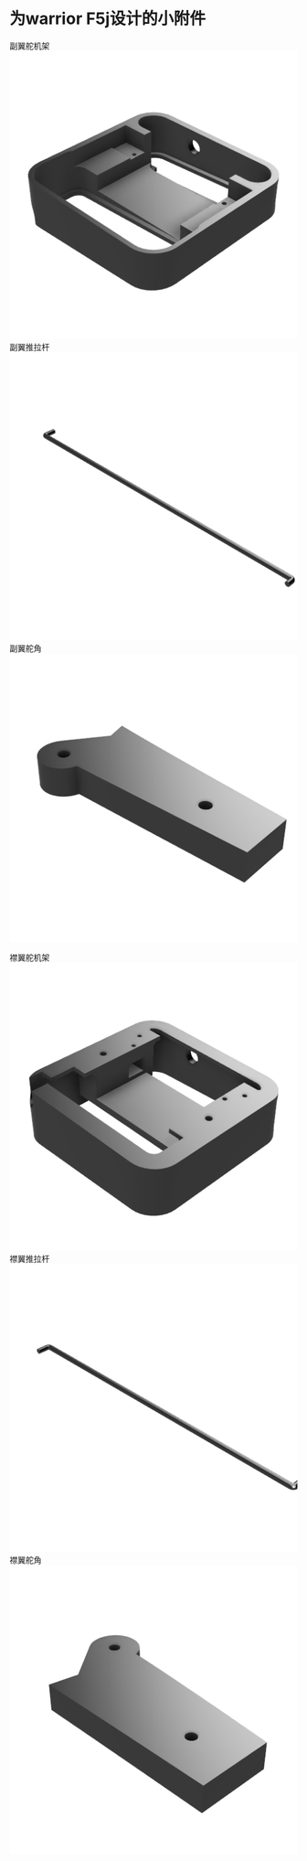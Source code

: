 # 为warrior F5j设计的小附件
副翼舵机架</br>
![image](https://github.com/witon/laozhu_warrior_accessories/blob/main/introduction/%E5%89%AF%E7%BF%BC%E8%88%B5%E6%9C%BA%E6%9E%B6.png)</br>
副翼推拉杆</br>
![image](https://github.com/witon/laozhu_warrior_accessories/blob/main/introduction/%E5%89%AF%E7%BF%BC%E6%8E%A8%E6%8B%89%E6%9D%86.png)</br>
副翼舵角</br>
![image](https://github.com/witon/laozhu_warrior_accessories/blob/main/introduction/%E5%89%AF%E7%BF%BC%E8%88%B5%E8%A7%92.png)</br>

襟翼舵机架</br>
![image](https://github.com/witon/laozhu_warrior_accessories/blob/main/introduction/%E8%A5%9F%E7%BF%BC%E8%88%B5%E6%9C%BA%E6%9E%B6.png)</br>
襟翼推拉杆</br>
![image](https://github.com/witon/laozhu_warrior_accessories/blob/main/introduction/%E8%A5%9F%E7%BF%BC%E6%8E%A8%E6%8B%89%E6%9D%86.png)</br>
襟翼舵角</br>
![image](https://github.com/witon/laozhu_warrior_accessories/blob/main/introduction/%E8%A5%9F%E7%BF%BC%E8%88%B5%E8%A7%92.png)</br>

